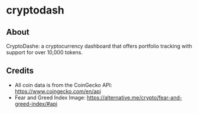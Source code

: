 # cryptodash

## About

CryptoDashe: a cryptocurrency dashboard that offers portfolio tracking with support for over 10,000 tokens.

## Credits

- All coin data is from the CoinGecko API:
  https://www.coingecko.com/en/api
- Fear and Greed Index Image:
  https://alternative.me/crypto/fear-and-greed-index/#api
